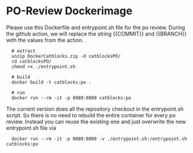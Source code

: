 # PO-Review Dockerimage

Please use this Dockerfile and entrypoint.sh file for the po review.
During the github action, we will replace the string {{COMMIT}} and {{BRANCH}} with the values from the action.


```
  # extract
  unzip DockerCatblocks.zip -d catblocksPO/
  cd catblocksPO/
  chmod +x ./entrypoint.sh

  # build
  docker build -t catblocks:po .

  # run
  docker run --rm -it -p 8080:8080 catblocks:po
````

The current version does all the repository checkout in the entrypoint.sh script.
So there is no need to rebuild the entire container for every po review.
Instead you can reuse the existing one and just overwrite the new entrypoint.sh file via
```
  docker run --rm -it -p 8080:8080 -v ./entrypoint.sh:/entrypoint.sh catblocks:po
```